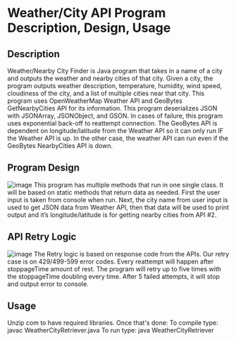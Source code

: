 
# Weather/City API Program Description, Design, Usage
## Description
Weather/Nearby City Finder is Java program that takes in a name of a city and outputs the weather and nearby cities of that city. Given a city, the program outputs weather description, temperature, humidity, wind speed, cloudiness of the city, and a list of multiple cities near that city. This program uses OpenWeatherMap Weather API and GeoBytes GetNearbyCities API for its information. This program deserializes JSON with JSONArray, JSONObject, and GSON. In cases of failure, this program uses exponential back-off to reattempt connection. The GeoBytes API is dependent on longitude/latitude from the Weather API so it can only run IF the Weather API is up. In the other case, the weather API can run even if the GeoBytes NearbyCities API is down.
## Program Design
![image](https://user-images.githubusercontent.com/70036749/139504728-5c630ba3-9e56-432a-9992-06f0116b740b.png)
This program has multiple methods that run in one single class. It will be based on static methods that return data as needed. First the user input is taken from console when run. Next, the city name from user input is used to get JSON data from Weather API, then that data will be used to print output and it’s longitude/latitude is for getting nearby cities from API #2. 
## API Retry Logic
![image](https://user-images.githubusercontent.com/70036749/139504740-84d09fa7-6745-49f5-8994-442c6220b5f4.png)
The Retry logic is based on response code from the APIs. Our retry case is on 429/499-599 error codes. Every reattempt will happen after stoppageTime amount of rest. The program will retry up to five times with the stoppageTime doubling every time. After 5 failed attempts, it will stop and output error to console.

## Usage
Unzip com to have required libraries.
Once that's done:
To compile type: javac WeatherCityRetriever.java
To run type: java WeatherCityRetriever <city name>
